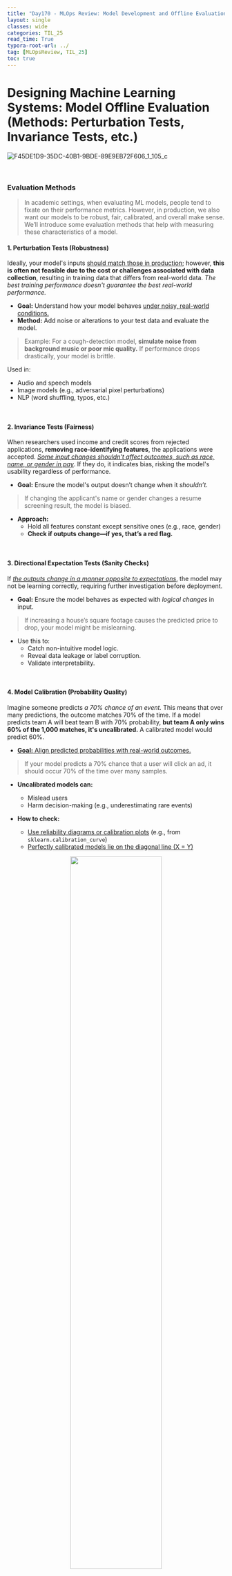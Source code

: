 ```yaml
---
title: "Day170 - MLOps Review: Model Development and Offline Evaluation (4)"
layout: single
classes: wide
categories: TIL_25
read_time: True
typora-root-url: ../
tag: [MLOpsReview, TIL_25]
toc: true 
---
```


# Designing Machine Learning Systems: Model Offline Evaluation (Methods: Perturbation Tests, Invariance Tests, etc.)

![F45DE1D9-35DC-40B1-9BDE-89E9EB72F606_1_105_c](../../images/2025-06-30-TIL25_Day170/F45DE1D9-35DC-40B1-9BDE-89E9EB72F606_1_105_c.jpeg)

<br>

### Evaluation Methods

> In academic settings, when evaluating ML models, people tend to fixate on their performance metrics. However, in production, we also want our models to be robust, fair, calibrated, and overall make sense. We’ll introduce some evaluation methods that help with measuring these characteristics of a model.



#### 1. Perturbation Tests (Robustness)

Ideally, your model's inputs <u>should match those in production</u>; however, **this is often not feasible due to the cost or challenges associated with data collection**, resulting in training data that differs from real-world data. *The best training performance doesn't guarantee the best real-world performance.*

- **Goal:** Understand how your model behaves <u>under noisy, real-world conditions.</u>
- **Method:** Add noise or alterations to your test data and evaluate the model.

> Example: For a cough-detection model, **simulate noise from background music or poor mic quality.** If performance drops drastically, your model is brittle.

Used in:

- Audio and speech models
- Image models (e.g., adversarial pixel perturbations)
- NLP (word shuffling, typos, etc.)

<br>

#### 2. Invariance Tests (Fairness)

When researchers used income and credit scores from rejected applications, **removing race-identifying features**, the applications were accepted. <u><I>Some input changes shouldn’t affect outcomes, such as race, name, or gender in pay</I></u>. If they do, it indicates bias, risking the model's usability regardless of performance.

- **Goal:** Ensure the model's output doesn’t change when it *shouldn’t*.

> If changing the applicant's name or gender changes a resume screening result, the model is biased.

- **Approach:**
  - Hold all features constant except sensitive ones (e.g., race, gender)
  - **Check if outputs change—if yes, that’s a red flag.**

<br>

#### 3. Directional Expectation Tests (Sanity Checks)

If <I><u>the outputs change in a manner opposite to expectations</u></I>, the model may not be learning correctly, requiring further investigation before deployment.

- **Goal:** Ensure the model behaves as expected with *logical changes* in input.

> If increasing a house’s square footage causes the predicted price to drop, your model might be mislearning.

- Use this to:
  - Catch non-intuitive model logic.
  - Reveal data leakage or label corruption.
  - Validate interpretability.

<br>

#### 4. Model Calibration (Probability Quality)

Imagine someone predicts *a 70% chance of an event.* This means that over many predictions, the outcome matches 70% of the time. If a model predicts team A will beat team B with 70% probability, **but team A only wins 60% of the 1,000 matches, it's uncalibrated.** A calibrated model would predict 60%.

- <u>**Goal:** Align predicted probabilities with real-world outcomes.</u>

> If your model predicts a 70% chance that a user will click an ad, it should occur 70% of the time over many samples.

- **Uncalibrated models can:**
  - Mislead users
  - Harm decision-making (e.g., underestimating rare events)

- **How to check:**
  - <u>Use reliability diagrams or calibration plots</u> (e.g., from `sklearn.calibration_curve`)
  - <u>Perfectly calibrated models lie on the diagonal line (X = Y)</u>

<center>
  <img src="../../images/2025-06-30-TIL25_Day170/image-20250704182842745.png" width="65%"><br><br>
</center>



- **How to fix:**
  - Platt Scaling
  - Isotonic Regression
  - `CalibratedClassifierCV` in Scikit-learn

<br>

#### 5. Confidence Thresholding (Decision Trust)

Not all predictions are equally reliable.

> For example, a predictive policing system should flag only cases where the model is confident.

Key questions:

- At what confidence threshold do you show or hide predictions?
- What do you do with low-confidence cases (e.g., flag for human review)?

**Tip:** Confidence scores can be used to route cases (e.g., automate high-confidence, escalate low-confidence).

<br>

#### 6. Slice-Based Evaluation (Fairness + Critical Use Cases)

**Goal:** Check performance on different subsets of your data.

Why?

- Models might work for the majority but fail for minorities.
- Some slices (e.g., paid users, mobile users) are more critical.

**Examples:**

| **Slice**               | **Reason for Evaluation**          |
| ----------------------- | ---------------------------------- |
| Mobile vs Desktop users | Different UI/UX behavior           |
| Age groups              | Healthcare predictions             |
| Geography               | Language or culture variance       |
| Income                  | Credit scoring or pricing fairness |



#### Common Problems Slice Analysis Reveals:

- Hidden bias
- Simpson’s paradox (model performs worse on *both* slices but better overall due to distribution skew)
- Usability issues (e.g., bad button layout for mobile users)

**How to discover slices:**

- Domain knowledge (e.g., browser type, platform)
- Error analysis (cluster misclassified samples)
- Tools: Slice Finder (Chung et al.)

<br>

### Best Practices for Offline Evaluation

1. **Always define a baseline** before building complex models
2. Use **multiple metrics**: including accuracy, F1 score, precision, recall, AUC, calibration, and confidence.
3. **Stress test models** with perturbation and invariance checks
4. Track **per-slice performance**, not just global metrics
5. Calibrate probabilities and use **confidence-based decision-making**
6. Avoid test data leakage — *never tune hyperparameters on test set*



<Br><Br>
